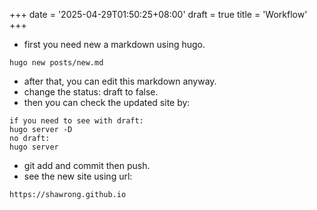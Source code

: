 +++
date = '2025-04-29T01:50:25+08:00'
draft = true
title = 'Workflow'
+++

- first you need new a markdown using hugo.
```
hugo new posts/new.md
```
- after that, you can edit this markdown anyway.
- change the status: draft to false.
- then you can check the updated site by:
```
if you need to see with draft:
hugo server -D 
no draft:
hugo server
```
- git add and commit then push.
- see the new site using url:
```
https://shawrong.github.io
```